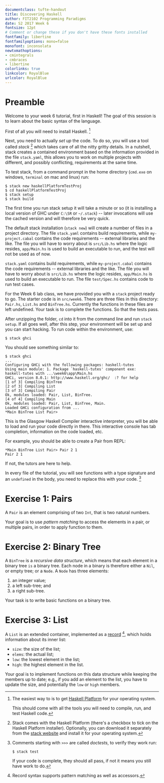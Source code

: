 ```yaml
---
documentclass: tufte-handout
title: Discovering Haskell
author: FIT2102 Programming Paradigms
date: S2 2017 Week 6
fontsize: 12pt
# Comment or change these if you don't have these fonts installed
fontfamily: libertine
fontfamilyoptions: mono=false
monofont: inconsolata
newtxmathoptions:
- cmintegrals
- cmbraces
- libertine
colorlinks: true
linkcolor: RoyalBlue
urlcolor: RoyalBlue
---
```


# Preamble

Welcome to your week 6 tutorial, first in Haskell! The goal of this
session is to learn about the basic syntax of the language.

First of all you will need to install Haskell. [^1]

[^1]:
    The easiest way to is to get [Haskell
    Platform](https://www.haskell.org/downloads) for your operating system.

    This should come with all the tools you will need to compile, run, and
    test Haskell code.

Next, you need to actually *set up* the code. To do so, you will use a tool
called *stack* [^2] which takes care of all the nitty gritty details. In a
nutshell, stack creates a contained environment based on the information
provided in the file `stack.yaml`, this allows you to work on multiple projects
with different, and possibly conflicting, requirements at the same time.

[^2]:
    Stack comes with the Haskell Platform (there's a checkbox to tick on the Haskell Platform installer).  Optionally, you can download it separately from the [stack
    website](https://docs.haskellstack.org/en/stable/README/) and install it
    for your operating system.

To test stack, from a command prompt in the home directory (`cmd.exe` on
windows, `terminal` on mac and linux) run:

```
$ stack new haskellPlatformTestProj
$ cd haskellPlatformTestProj
$ stack setup
$ stack build
```

The first time you run stack setup it will take a minute or so (it is
installing a local version of GHC under `C:\SR` or `~/.stack`) -- later
invocations will use the cached version and will therefore be very quick.

The default stack installation (`stack new`) will create a number of files in a
project directory. The file `stack.yaml` contains build requirements, while
`my-project.cabal` contains the code requirements -- external libraries and the
like. The file you will have to worry about is `src/Lib.hs` where the logic
resides, `app/Main.hs` is used to build an executable to run, and the test will
not be used as of now.


`stack.yaml` contains build requirements, while `my-project.cabal` contains the
code requirements -- external libraries and the like. The file you will have to
worry about is `src/Lib.hs` where the logic resides, `app/Main.hs` is used to
build an executable to run.  The file `test/Spec.hs` contains code to run test cases. 

For the Week 6 lab class, we have provided you with a `stack` project ready to go.  The starter code is in `src/week6`.  There are three files in this directory: `Pair.hs`, `List.hs` and `BinTree.hs`.  Currently the functions in these files are left undefined.  Your task is to complete the functions. So that the tests pass.

After unzipping the folder, `cd` into it from the command line and run `stack setup`.
If all goes well, after this step, your environment will be set up and you can
start hacking. To run code within the environment, use:

``` {.bash}
$ stack ghci
```

You should see something similar to:

``` {.example}
$ stack ghci
...
Configuring GHCi with the following packages: haskell-tutes
Using main module: 1. Package `haskell-tutes' component exe:
haskell-tutes with ...\week6\app\Main.hs
GHCi, version 8.0.1: http://www.haskell.org/ghc/  :? for help
[1 of 3] Compiling BinTree  
[2 of 3] Compiling List   
[3 of 3] Compiling Pair  
Ok, modules loaded: Pair, List, BinTree.
[4 of 4] Compiling Main    
Ok, modules loaded: Pair, List, BinTree, Main.
Loaded GHCi configuration from ...
*Main BinTree List Pair>
```

This is the Glasgow Haskell Compiler interactive interpreter, you will
be able to load and run your code directly in there. This interactive
console has tab completion, information on the code loaded, etc.

For example, you should be able to create a Pair from REPL:

``` {.example}
*Main BinTree List Pair> Pair 2 1
Pair 2 1
```

If not, the tutors are here to help.

In every file of the tutorial, you will see functions with a type
signature and an `undefined` in the body, you need to replace this with
your code. [^3]

[^3]:
    Comments starting with `>>>` are called *doctests*, to verify they work
    run:

    `$ stack test`

    If your code is complete, they should all pass, if not it means you
    still have work to do.

# Exercise 1: Pairs

A `Pair` is an element comprising of two `Int`, that is two natural
numbers.

Your goal is to use *pattern matching* to access the elements in a pair,
or multiple pairs, in order to apply function to them.

# Exercise 2: Binary Tree

A `BinTree` is a *recursive data structure*, which means that each
element in a binary tree `is` a binary tree. Each node in a binary is
therefore either a `Nil`, or empty tree; or a `Node`. A `Node` has three
elements:

1.  an integer value;
2.  a left sub-tree; and
3.  a right sub-tree.

Your task is to write basic functions on a binary tree.

# Exercise 3: List

A `List` is an extended container, implemented as a
[record](https://en.wikibooks.org/wiki/Haskell/More_on_datatypes#Named_Fields_.28Record_Syntax.29) [^4],
which holds information about its inner list:

 * `size`: the size of the list;
 * `elems`: the actual list;
 * `low`: the lowest element in the list;
 * `high`: the highest element in the list.

Your goal is to implement functions on this data structure while keeping
the members up to date; e.g., if you add an element to the list, you
have to update the size, and potentially the `low` or `high` members.

[^4]: Record syntax supports pattern matching as well as accessors.
